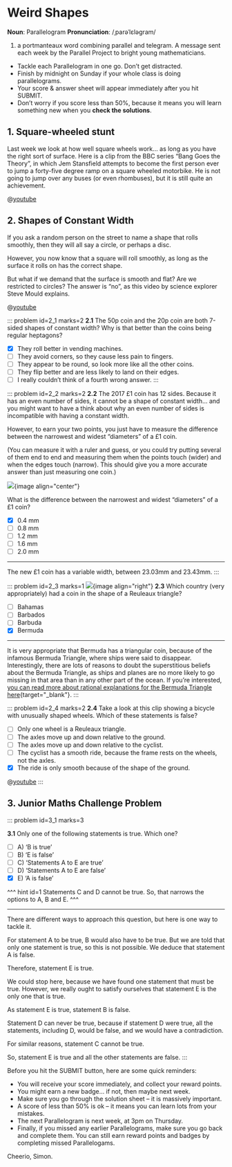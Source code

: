 # Weird Shapes

<div class="dictionary">

__Noun__: Parallelogram
__Pronunciation__: /ˌparəˈlɛləɡram/

1. a portmanteaux word combining parallel and telegram. A message sent each
week by the Parallel Project to bright young mathematicians.

</div>

*	Tackle each Parallelogram in one go. Don’t get distracted.
*	Finish by midnight on Sunday if your whole class is doing parallelograms.
*	Your score & answer sheet will appear immediately after you hit SUBMIT.
*	Don’t worry if you score less than 50%, because it means you will learn something new when you __check the solutions__.


## 1. Square-wheeled stunt

Last week we look at how well square wheels work… as long as you have the right sort of surface. Here is a clip from the BBC series “Bang Goes the Theory”, in which Jem Stansfield attempts to become the first person ever to jump a forty-five degree ramp on a square wheeled motorbike. He is not going to jump over any buses (or even rhombuses), but it is still quite an achievement.

@[youtube](u-hDEEl67_Y?rel=0)


## 2.	Shapes of Constant Width

If you ask a random person on the street to name a shape that rolls smoothly, then they will all say a circle, or perhaps a disc.  

However, you now know that a square will roll smoothly, as long as the surface it rolls on has the correct shape.  

But what if we demand that the surface is smooth and flat? Are we restricted to circles? The answer is “no”, as this video by science explorer Steve Mould explains.

@[youtube](cUCSSJwO3GU?end=214&rel=0)

::: problem id=2_1 marks=2
__2.1__ The 50p coin and the 20p coin are both 7-sided shapes of constant width? Why is that better than the coins being regular heptagons?

* [x] They roll better in vending machines.
* [ ] They avoid corners, so they cause less pain to fingers.
* [ ] They appear to be round, so look more like all the other coins.
* [ ] They flip better and are less likely to land on their edges.
* [ ] I really couldn’t think of a fourth wrong answer.
:::

::: problem id=2_2 marks=2
__2.2__ The 2017 £1 coin has 12 sides. Because it has an even number of sides, it cannot be a shape of constant width... and you might want to have a think about why an even number of sides is incompatible with having a constant width.  

However, to earn your two points, you just have to measure the difference between the narrowest and widest “diameters” of a £1 coin.  

(You can measure it with a ruler and guess, or you could try putting several of them end to end and measuring them when the points touch (wider) and when the edges touch (narrow). This should give you a more accurate answer than just measuring one coin.)

![](/resources/8-09-weird-shapes/2-2-coins.png){image align="center"}

What is the difference between the narrowest and widest “diameters” of a £1 coin?  

* [x] 0.4 mm
* [ ] 0.8 mm
* [ ] 1.2 mm
* [ ] 1.6 mm
* [ ] 2.0 mm

---

The new £1 coin has a variable width, between 23.03mm and 23.43mm.
:::

::: problem id=2_3 marks=1
![](/resources/8-09-weird-shapes/2-3-coin.png){image align="right"}
__2.3__ Which country (very appropriately) had a coin in the shape of a Reuleaux triangle?

* [ ] Bahamas
* [ ] Barbados
* [ ] Barbuda
* [x] Bermuda
---

It is very appropriate that Bermuda has a triangular coin, because of the infamous Bermuda Triangle, where ships were said to disappear. Interestingly, there are lots of reasons to doubt the superstitious beliefs about the Bermuda Triangle, as ships and planes are no more likely to go missing in that area than in any other part of the ocean. If you’re interested, [you can read more about rational explanations for the Bermuda Triangle here]([https://en.wikipedia.org/wiki/Bermuda_Triangle#Criticism_of_the_concept){target="_blank"}.
:::

::: problem id=2_4 marks=2
__2.4__ Take a look at this clip showing a bicycle with unusually shaped wheels. Which of these statements is false?

* [ ] Only one wheel is a Reuleaux triangle.
* [ ] The axles move up and down relative to the ground.
* [ ] The axles move up and down relative to the cyclist.
* [ ] The cyclist has a smooth ride, because the frame rests on the wheels, not the axles.
* [x] The ride is only smooth because of the shape of the ground.

@[youtube](ebRI4kFmR7U?rel=0)
:::


## 3.	Junior Maths Challenge Problem
<!--- (2014) Q16 --->

::: problem id=3_1 marks=3

__3.1__ Only one of the following statements is true. Which one?

* [ ] A) ‘B is true’
* [ ] B) ‘E is false’
* [ ] C) ‘Statements A to E are true’
* [ ] D) ‘Statements A to E are false’
* [x] E) ‘A is false’

^^^ hint id=1
Statements C and D cannot be true. So, that narrows the options to A, B and E.
^^^

---

There are different ways to approach this question, but here is one way to tackle it.  

For statement A to be true, B would also have to be true. But we are told that only one statement is true, so this is not possible. We deduce that statement A is false.  

Therefore, statement E is true.  

We could stop here, because we have found one statement that must be true. However, we really ought to satisfy ourselves that statement E is the only one that is true.  

As statement E is true, statement B is false.  

Statement D can never be true, because if statement D were true, all the statements, including D, would be false, and we would have a contradiction.  

For similar reasons, statement C cannot be true.  

So, statement E is true and all the other statements are false.
:::


Before you hit the SUBMIT button, here are some quick reminders:

*	You will receive your score immediately, and collect your reward points.
*	You might earn a new badge... if not, then maybe next week.
*	Make sure you go through the solution sheet – it is massively important.
*	A score of less than 50% is ok – it means you can learn lots from your mistakes.
*	The next Parallelogram is next week, at 3pm on Thursday.
*	Finally, if you missed any earlier Parallelograms, make sure you go back and complete them. You can still earn reward points and badges by completing missed Parallelogams.

Cheerio,
Simon.
